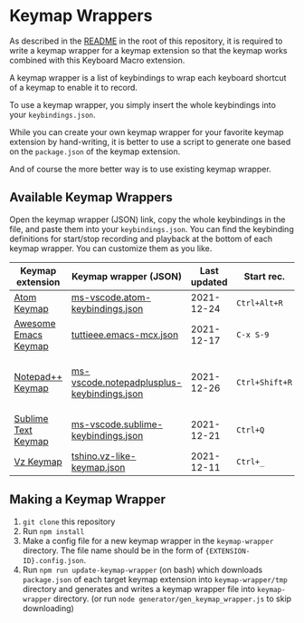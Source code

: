 # Keymap Wrappers

As described in the [README](../README.md) in the root of this repository, it is required to write a keymap wrapper for a keymap extension so that the keymap works combined with this Keyboard Macro extension.

A keymap wrapper is a list of keybindings to wrap each keyboard shortcut of a keymap to enable it to record.

To use a keymap wrapper, you simply insert the whole keybindings into your `keybindings.json`.

While you can create your own keymap wrapper for your favorite keymap extension by hand-writing, it is better to use a script to generate one based on the `package.json` of the keymap extension.

And of course the more better way is to use existing keymap wrapper.

## Available Keymap Wrappers

Open the keymap wrapper (JSON) link, copy the whole keybindings in the file, and paste them into your `keybindings.json`.
You can find the keybinding definitions for start/stop recording and playback at the bottom of each keymap wrapper. You can customize them as you like.

| Keymap extension | Keymap wrapper (JSON) | Last updated | Start rec. | Stop rec. | Playback | Note |
| ---------------- | -------------- | ------------ | ---------- | --------- | -------- | ---- |
| [Atom Keymap](https://marketplace.visualstudio.com/items?itemName=ms-vscode.atom-keybindings) | [ms-vscode.atom-keybindings.json](ms-vscode.atom-keybindings.json) | 2021-12-24 | `Ctrl+Alt+R` | `Ctrl+Alt+R` | `Ctrl+Alt+P` | |
| [Awesome Emacs Keymap](https://marketplace.visualstudio.com/items?itemName=tuttieee.emacs-mcx) | [tuttieee.emacs-mcx.json](tuttieee.emacs-mcx.json) | 2021-12-17 | `C-x S-9` | `C-x S-0` | `C-x e` | VS Code can't map '(' and ')' keys |
| [Notepad++ Keymap](https://marketplace.visualstudio.com/items?itemName=ms-vscode.notepadplusplus-keybindings) | [ms-vscode.notepadplusplus-keybindings.json](ms-vscode.notepadplusplus-keybindings.json) | 2021-12-26 | `Ctrl+Shift+R` | `Ctrl+Shift+R` | `Ctrl+Shift+P` | `Ctrl+Shift+P` conflicts with Command Palette. |
| [Sublime Text Keymap](https://marketplace.visualstudio.com/items?itemName=ms-vscode.sublime-keybindings) | [ms-vscode.sublime-keybindings.json](ms-vscode.sublime-keybindings.json) | 2021-12-21 | `Ctrl+Q` | `Ctrl+Q` | `Ctrl+Shift+Q` | |
| [Vz Keymap](https://marketplace.visualstudio.com/items?itemName=tshino.vz-like-keymap) | [tshino.vz-like-keymap.json](tshino.vz-like-keymap.json) | 2021-12-11 | `Ctrl+_` | `Ctrl+^` | `Ctrl+^` | |

## Making a Keymap Wrapper

1. `git clone` this repository
2. Run `npm install`
3. Make a config file for a new keymap wrapper in the `keymap-wrapper` directory. The file name should be in the form of `{EXTENSION-ID}.config.json`.
4. Run `npm run update-keymap-wrapper` (on bash) which downloads `package.json` of each target keymap extension into `keymap-wrapper/tmp` directory and generates and writes a keymap wrapper file into `keymap-wrapper` directory. (or run `node generator/gen_keymap_wrapper.js` to skip downloading)
